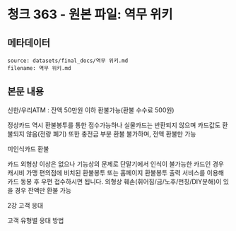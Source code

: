 # 청크 363 - 원본 파일: 역무 위키

## 메타데이터

```
source: datasets/final_docs/역무 위키.md
filename: 역무 위키.md
```

## 본문 내용

신한/우리ATM : 잔액 50만원 이하 환불가능(환불 수수료 500원)

정상카드 역시 환불봉투를 통한 접수가능하나 실물카드는 반환되지 않으며 카드값도 환불되지 않음(전량 폐기) 또한 충전금 부분 환불 불가하며, 전액 환불만 가능

미인식카드 환불

카드 외형상 이상은 없으나 기능상의 문제로 단말기에서 인식이 불가능한 카드인 경우 캐시비 가맹 편의점에 비치된 환불봉투 또는 홈페이지 환불봉투 출력 서비스를 이용해 카드 동봉 후 우편 접수하시면 됩니다. 외형상 훼손(휘어짐/금/노후/펀칭/DIY분해)이 있을 경우 잔액만 환불 가능

2강 고객 응대

고객 유형별 응대 방법